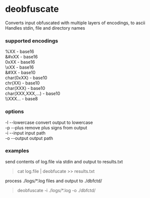 # deobfuscate
Converts input obfuscated with multiple layers of encodings, to ascii<br>
Handles stdin, file and directory names 

### supported encodings
%XX - base16<br>
&#xXX - base16<br>
0xXX - base16<br>
\\xXX - base16<br>
&#XX - base10<br>
char(0xXX) - base10<br>
chr(XX) - base10<br>
char(XXX) - base10<br>
char(XXX,XXX,...) - base10<br>
\\\\XXX... - base8<br>

### options
-l --lowercase convert output to lowercase<br>
-p --plus remove plus signs from output<br>
-i --input input path<br>
-o --output output path<br>

### examples
send contents of log.file via stdin and output to results.txt<br>
>cat log.file | deobfucate >> results.txt<br>

process ./logs/*.log files and output to ./dbfctd/<br>
>deobfuscate -i ./logs/*.log -o ./dbfctd/<br>
